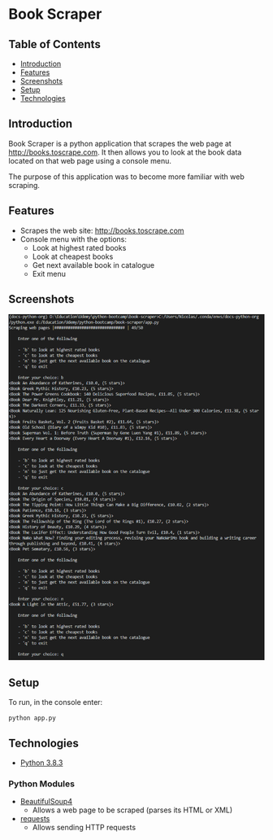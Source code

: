 # Book Scraper

## Table of Contents
- [Introduction](#introduction)
- [Features](#features)
- [Screenshots](#screenshots)
- [Setup](#setup)
- [Technologies](#technologies)

## Introduction
Book Scraper is a python application that scrapes the web page at http://books.toscrape.com. It then allows you to look at the book data located on that web page using a console menu.

The purpose of this application was to become more familiar with web scraping.

## Features
- Scrapes the web site: http://books.toscrape.com
- Console menu with the options:
    - Look at highest rated books
    - Look at cheapest books
    - Get next available book in catalogue
    - Exit menu

## Screenshots
<img src="./screenshots/main.PNG" alt="A screenshot of the application being run in the console. It shows the div tags of class quote of a web page.">

## Setup
To run, in the console enter:
```
python app.py
```

## Technologies
- [Python 3.8.3](https://www.python.org/downloads/release/python-383/)
### Python Modules
- [BeautifulSoup4](https://pypi.org/project/beautifulsoup4/)
    - Allows a web page to be scraped (parses its HTML or XML)
- [requests](https://pypi.org/project/requests/)
    - Allows sending HTTP requests
